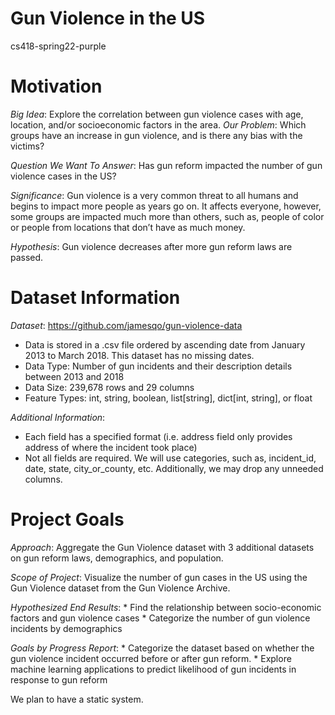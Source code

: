 # Gun Violence in the US
cs418-spring22-purple
# Motivation

*Big Idea*: Explore the correlation between gun violence cases with age, location, and/or socioeconomic factors in the area.
*Our Problem*: Which groups have an increase in gun violence, and is there any bias with the victims?

*Question We Want To Answer*: Has gun reform impacted the number of gun violence cases in the US?


*Significance*: Gun violence is a very common threat to all humans and begins to impact more people as years go on. It affects everyone, however, some groups are impacted much more than others, such as, people of color or people from locations that don’t have as much money.

*Hypothesis*: Gun violence decreases after more gun reform laws are passed.


# Dataset Information
*Dataset*: https://github.com/jamesqo/gun-violence-data

* Data is stored in a .csv file ordered by ascending date from January 2013 to March 2018. This dataset has no missing dates.
* Data Type: Number of gun incidents and their description details between 2013 and 2018
* Data Size:  239,678 rows and 29 columns
* Feature Types: int, string, boolean, list[string], dict[int, string], or float

*Additional Information*:
* Each field has a specified format (i.e. address field only provides address of where the incident took place)
* Not all fields are required. We will use categories, such as, incident_id, date, state, city_or_county, etc. Additionally, we may drop any unneeded columns.

# Project Goals
*Approach*: Aggregate the Gun Violence dataset with 3 additional datasets on gun reform laws, demographics, and population.

*Scope of Project*: Visualize the number of gun cases in the US using the Gun Violence dataset from the Gun Violence Archive.

*Hypothesized End Results*:
    * Find the relationship between socio-economic factors and gun violence cases
    * Categorize the number of gun violence incidents by demographics

*Goals by Progress Report*:
    * Categorize the dataset based on whether the gun violence incident occurred before or after gun reform.
    * Explore machine learning applications to predict likelihood of gun incidents in response to gun reform

We plan to have a static system.

